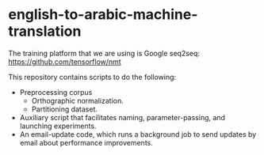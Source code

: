 # english-to-arabic-machine-translation
The training platform that we are using is Google seq2seq: https://github.com/tensorflow/nmt

This repository contains scripts to do the following:
- Preprocessing corpus
  - Orthographic normalization.
  - Partitioning dataset.
- Auxiliary script that facilitates naming, parameter-passing, and launching experiments.
- An email-update code, which runs a background job to send updates by email about performance improvements.
